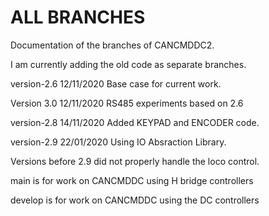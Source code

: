 # ALL BRANCHES

Documentation of the branches of CANCMDDC2.

I am currently adding the old code as separate branches.

version-2.6 12/11/2020 Base case for current work.

Version 3.0 12/11/2020 RS485 experiments based on 2.6

version-2.8 14/11/2020 Added KEYPAD and ENCODER code.

version-2.9 22/01/2020 Using IO Absraction Library.

Versions before 2.9 did not properly handle the loco control.

main is for work on CANCMDDC using H bridge controllers

develop is for work on CANCMDDC using the DC controllers

